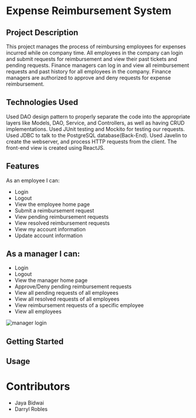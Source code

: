 # Expense Reimbursement System

## Project Description
This project manages the process of reimbursing employees for expenses incurred while on company time. All employees in the company can login and submit requests for reimbursement and view their past tickets and pending requests. Finance managers can log in and view all reimbursement requests and past history for all employees in the company. Finance managers are authorized to approve and deny requests for expense reimbursement.

## Technologies Used
Used DAO design pattern to properly separate the code into the appropriate layers like Models, DAO, Service, and Controllers, as well as having CRUD implementations.
Used JUnit testing and Mockito for testing our requests. 
Used JDBC to talk to the PostgreSQL database(Back-End).
Used Javelin to create the webserver, and process HTTP requests from the client.
The front-end view is created using ReactJS.

## Features
As an employee I can:
*	Login
*	Logout
*	View the employee home page
*	Submit a reimbursement request
*	View pending reimbursement requests
*	View resolved reimbursement requests
*	View my account information
*	Update account information
## As a manager I can:
*	Login
*	Logout
*	View the manager home page
*	Approve/Deny pending reimbursement requests
*	View all pending requests of all employees
*	View all resolved requests of all employees
*	View reimbursement requests of a specific employee
*	View all employees

![manager login](https://user-images.githubusercontent.com/63269317/173253953-53f2029a-4006-43b5-ba76-d3a91b349fb7.png=250x250)


## Getting Started
## Usage

# Contributors
* Jaya Bidwai
* Darryl Robles

